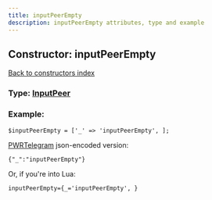 ```yaml
---
title: inputPeerEmpty
description: inputPeerEmpty attributes, type and example
---
```

## Constructor: inputPeerEmpty  
[Back to constructors index](index.md)






### Type: [InputPeer](../types/InputPeer.md)


### Example:

```
$inputPeerEmpty = ['_' => 'inputPeerEmpty', ];
```  

[PWRTelegram](https://pwrtelegram.xyz) json-encoded version:

```
{"_":"inputPeerEmpty"}
```


Or, if you're into Lua:  


```
inputPeerEmpty={_='inputPeerEmpty', }

```


